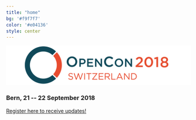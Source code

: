 ```yaml
---
title: "home"
bg: '#f9f7f7'
color: '#e04136'
style: center
---
```


![opencon-switzerland-logo](img/logo.png)

### Bern, 21 -- 22 September 2018





<div class='center'>
<a class='waves-effect waves-light btn-large LightBlue' href='https://goo.gl/forms/z7A65UbEpLWiIOgY2'>Register here to receive updates!</a>
</div>


